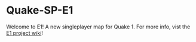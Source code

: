 # Quake-SP-E1
 
Welcome to E1! A new singleplayer map for Quake 1. For more info, vist the [E1 project wiki](https://github.com/SyFySkyE/Quake-SP-E1/wiki)!
